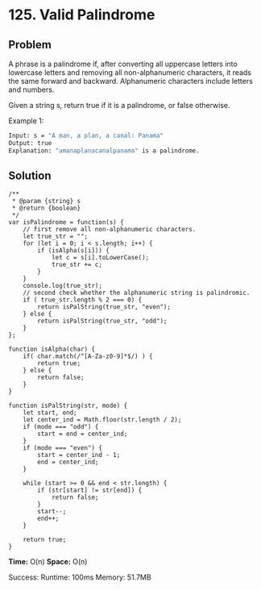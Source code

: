 # 125. Valid Palindrome

## Problem
A phrase is a palindrome if, after converting all uppercase letters into lowercase letters and removing all non-alphanumeric characters, it reads the same forward and backward. Alphanumeric characters include letters and numbers.

Given a string s, return true if it is a palindrome, or false otherwise.

Example 1:
```bash
Input: s = "A man, a plan, a canal: Panama"
Output: true
Explanation: "amanaplanacanalpanama" is a palindrome.
```

## Solution

```dash
/**
 * @param {string} s
 * @return {boolean}
 */
var isPalindrome = function(s) {
    // first remove all non-alphanumeric characters. 
    let true_str = "";
    for (let i = 0; i < s.length; i++) {
        if (isAlpha(s[i])) {
            let c = s[i].toLowerCase();
            true_str += c;
        } 
    }
    console.log(true_str);
    // second check whether the alphanumeric string is palindromic.
    if ( true_str.length % 2 === 0) {
        return isPalString(true_str, "even");
    } else {
        return isPalString(true_str, "odd");
    }
};

function isAlpha(char) {
    if( char.match(/^[A-Za-z0-9]*$/) ) {
        return true;
    } else {
        return false;
    }
}

function isPalString(str, mode) {
    let start, end;
    let center_ind = Math.floor(str.length / 2);
    if (mode === "odd") {
        start = end = center_ind;
    } 
    if (mode === "even") {
        start = center_ind - 1;
        end = center_ind;
    }

    while (start >= 0 && end < str.length) {
        if (str[start] != str[end]) {
            return false;
        }
        start--;
        end++;
    }

    return true;
}
```

**Time:** O(n)
**Space:** O(n)

Success:
Runtime: 100ms
Memory: 51.7MB


